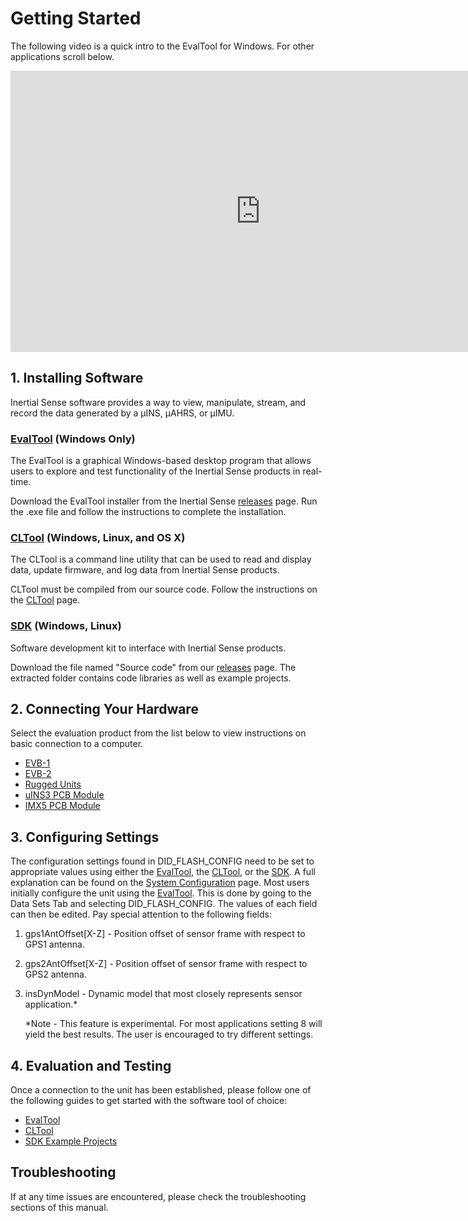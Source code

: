 # Getting Started

The following video is a quick intro to the EvalTool for Windows. For other applications scroll below.
<center>
<iframe width="800" height="450" src="https://www.youtube.com/embed/31Sv49VBa9Q" frameborder="0" allow="accelerometer; autoplay; encrypted-media; gyroscope; picture-in-picture" allowfullscreen></iframe>

</center>

## 1. Installing Software

Inertial Sense software provides a way to view, manipulate, stream, and record the data generated by a µINS, µAHRS, or µIMU.

### [EvalTool](../user-manual/software/evaltool.md) (Windows Only)

The EvalTool is a graphical Windows-based desktop program that allows users to explore and test functionality of the Inertial Sense products in real-time.

Download the EvalTool installer from the Inertial Sense [releases](https://github.com/inertialsense/InertialSenseSDK/releases) page. Run the .exe file and follow the instructions to complete the installation.

### [CLTool](../user-manual/software/cltool.md) (Windows, Linux, and OS X)
The CLTool is a command line utility that can be used to read and display data, update firmware, and log data from Inertial Sense products.

CLTool must be compiled from our source code. Follow the instructions on the [CLTool](../user-manual/software/cltool.md) page.

### [SDK](../user-manual/software/SDK.md) (Windows, Linux)

Software development kit to interface with Inertial Sense products.

Download the file named "Source code" from our [releases](https://github.com/inertialsense/InertialSenseSDK/releases) page. The extracted folder contains code libraries as well as example projects.

## 2. Connecting Your Hardware
Select the evaluation product from the list below to view instructions on basic connection to a computer.

- [EVB-1](../user-manual/hardware/EVB1.md)
- [EVB-2](../user-manual/hardware/EVB2.md)
- [Rugged Units](../user-manual/hardware/rugged1.md)
- [uINS3 PCB Module](../user-manual/hardware/module3.md)
- [IMX5 PCB Module](../user-manual/hardware/module_imx5.md)

## 3. Configuring Settings
The configuration settings found in DID_FLASH_CONFIG need to be set to appropriate values using either the [EvalTool](../user-manual/software/evaltool.md), the [CLTool](../user-manual/software/cltool.md), or the [SDK](../user-manual/software/SDK.md). A full explanation can be found on the [System Configuration](../user-manual/application-config/system_configuration.md) page. Most users initially configure the unit using the [EvalTool](../user-manual/software/evaltool.md). This is done by going to the Data Sets Tab and selecting DID_FLASH_CONFIG. The values of each field can then be edited. Pay special attention to the following fields:

1. gps1AntOffset[X-Z] - Position offset of sensor frame with respect to GPS1 antenna.

2. gps2AntOffset[X-Z] - Position offset of sensor frame with respect to GPS2 antenna.

3. insDynModel - Dynamic model that most closely represents sensor application.*

   *Note - This feature is experimental. For most applications setting 8 will yield the best results. The user is encouraged to try different settings.



## 4. Evaluation and Testing

Once a connection to the unit has been established, please follow one of the following guides to get started with the software tool of choice:

- [EvalTool](../user-manual/software/evaltool.md)
- [CLTool](../user-manual/software/cltool.md)
- [SDK Example Projects](../user-manual/software/SDK.md)

## Troubleshooting
If at any time issues are encountered, please check the troubleshooting sections of this manual.